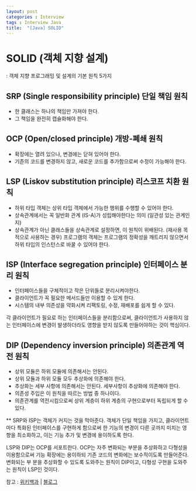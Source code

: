 ```yaml
---
layout: post
categories : Interview
tags : Interview Java
title:  "[Java] SOLID"
---
```


# SOLID (객체 지향 설계)

: 객체 지향 프로그래밍 및 설계의 기본 원칙 5가지 

## SRP (Single responsibility principle) 단일 책임 원칙
- 한 클래스는 하나의 책임만 가져야 한다. 
- 그 책임을 완전히 캡슐화해야 한다. 

## OCP (Open/closed principle) 개방-폐쇄 원칙 
- 확장에는 열려 있으나, 변경에는 닫혀 있어야 한다.
- 기존의 코드를 변경하지 않고, 새로운 코드를 추가함으로써 수정이 가능해야 한다.

## LSP (Liskov substitution principle) 리스코프 치환 원칙
- 하위 타입 객체는 상위 타입 객체에서 가능한 행위를 수행할 수 있어야 한다. 
- 상속관계에서는 꼭 일반화 관계 (IS-A)가 성립해야한다는 의미 (일관성 있는 관계인지)
- 상속관계가 아닌 클래스들을 상속관계로 설정하면, 이 원칙이 위배된다. (재사용 목적으로 사용하는 경우)
프로그램의 객체는 프로그램의 정확성을 깨트리지 않으면서 하위 타입의 인스턴스로 바꿀 수 있어야 한다.

## ISP (Interface segregation principle) 인터페이스 분리 원칙
- 인터페이스들을 구체적이고 작은 단위들로 분리시켜야한다. 
- 클라이언트가 꼭 필요한 메서드들만 이용할 수 있게 한다. 
- 시스템의 내부 의존성을 약화시켜 리팩토링, 수정, 재배포를 쉽게 할 수 있다.  

각 클라이언트가 필요로 하는 인터페이스들을 분리함으로써, 클라이언트가 사용하지 않는 인터페이스에 변경이 발생하더라도 영향을 받지 않도록 만들어야하는 것이 핵심이다. 

## DIP (Dependency inversion principle) 의존관계 역전 원칙
- 상위 모듈은 하위 모듈에 의존해서는 안된다.
- 상위 모듈과 하위 모듈 모두 추상화에 의존해야 한다. 
- 추상화는 세부 사항에 의존해서는 안된다. 세부사항이 추상화에 의존해야 한다. 
- 의존성 주입은 이 원칙을 따르는 방법 중 하나이다. 
- 의존관계를 역전시킴으로써 상위 계층이 하위 계층의 구현으로부터 독립되게 할 수 있다.



**
SRP와 ISP는 객체가 커지는 것을 막아준다. 객체가 단일 책임을 가지고, 클라이언트마다 특화된 인터페이스를 구현하게 함으로써 한 기능의 변경이 다른 곳까지 미치는 영향을 최소화하고, 이는 기능 추가 및 변경에 용이하도록 한다. 

LSP와 DIP는 OCP를 서포트한다. OCP는 자주 변화되는 부분을 추상화하고 다형성을 이용함으로써 기능 확장에는 용이하되 기존 코드의 변화에는 보수적이도록 만들어준다. 변화되는 부
분을 추상화할 수 있도록 도와주는 원칙이 DIP이고, 다형성 구현을 도와주는 원칙이 LSP인 것이다. 

참고 : [위키백과](https://ko.wikipedia.org/wiki/SOLID_(%EA%B0%9D%EC%B2%B4_%EC%A7%80%ED%96%A5_%EC%84%A4%EA%B3%84)) | 
[블로그](https://velog.io/@haero_kim/SOLID-%EC%9B%90%EC%B9%99-%EC%96%B4%EB%A0%B5%EC%A7%80-%EC%95%8A%EB%8B%A4)